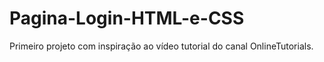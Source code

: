 # Pagina-Login-HTML-e-CSS
Primeiro projeto com inspiração ao vídeo tutorial do canal OnlineTutorials.
